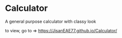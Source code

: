 # Calculator
A general purpose calculator with classy look

to view, go to => https://JisanEAE77.github.io/Calculator/
